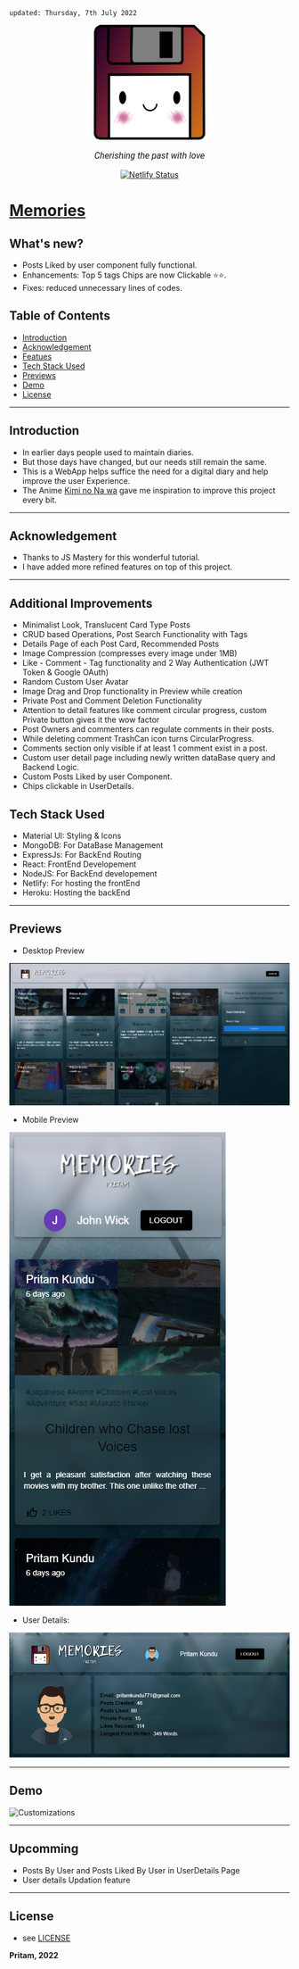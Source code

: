     updated: Thursday, 7th July 2022

<div align=center>
    <a href="https://memories-pritam.netlify.app/">
        <img width=200 src="assets/icon.png" alt="Euphoria">
    </a>
    <p style="font-family: roboto, calibri; font-size:12pt; font-style:italic"> Cherishing the past with love </p>
    <a href="https://app.netlify.com/sites/memories-pritam/deploys">
    <img src="https://api.netlify.com/api/v1/badges/db24b02d-0b1f-4b4a-a07c-fe3b8318abe7/deploy-status" alt="Netlify Status">
    </a>
</div>

# [Memories](https://memories-pritam.netlify.app)

## What's new?

-   Posts Liked by user component fully functional.
-   Enhancements: Top 5 tags Chips are now Clickable ⭐⭐.
-   Fixes: reduced unnecessary lines of codes.

## Table of Contents

-   [Introduction](#introduction)
-   [Acknowledgement](#acknowledgement)
-   [Featues](#features)
-   [Tech Stack Used](#tech-stack-used)
-   [Previews](#previews)
-   [Demo](#demo)
-   [License](#license)

---

## Introduction

-   In earlier days people used to maintain diaries.
-   But those days have changed, but our needs still remain the same.
-   This is a WebApp helps suffice the need for a digital diary and help improve the user Experience.
-   The Anime [Kimi no Na wa](https://en.wikipedia.org/wiki/Your_Name) gave me inspiration to improve this project every bit.

---

## Acknowledgement

-   Thanks to JS Mastery for this wonderful tutorial.
-   I have added more refined features on top of this project.

---

## Additional Improvements

-   Minimalist Look, Translucent Card Type Posts
-   CRUD based Operations, Post Search Functionality with Tags
-   Details Page of each Post Card, Recommended Posts
-   Image Compression (compresses every image under 1MB)
-   Like - Comment - Tag functionality and 2 Way Authentication (JWT Token & Google OAuth)
-   Random Custom User Avatar
-   Image Drag and Drop functionality in Preview while creation
-   Private Post and Comment Deletion Functionality
-   Attention to detail features like comment circular progress, custom Private button gives it the wow factor
-   Post Owners and commenters can regulate comments in their posts.
-   While deleting comment TrashCan icon turns CircularProgress.
-   Comments section only visible if at least 1 comment exist in a post.
-   Custom user detail page including newly written dataBase query and Backend Logic.
-   Custom Posts Liked by user Component.
-   Chips clickable in UserDetails.

## Tech Stack Used

-   Material UI: Styling & Icons
-   MongoDB: For DataBase Management
-   ExpressJs: For BackEnd Routing
-   React: FrontEnd Developement
-   NodeJS: For BackEnd developement
-   Netlify: For hosting the frontEnd
-   Heroku: Hosting the backEnd

---

## Previews

-   Desktop Preview

![Desktop-Preview](assets/desktop-preview.png)

-   Mobile Preview

![Mobile-Preview](assets/mobile-preview.png)

-   User Details:

![UserDetails](assets/userDetails.png)

---

## Demo

![Customizations](assets/demo.gif)

---

## Upcomming

-   Posts By User and Posts Liked By User in UserDetails Page
-   User details Updation feature

---

## License

-   see [LICENSE]

**Pritam, 2022**

[license]: https://github.com/warmachine028/memories/blob/main/LICENSE
